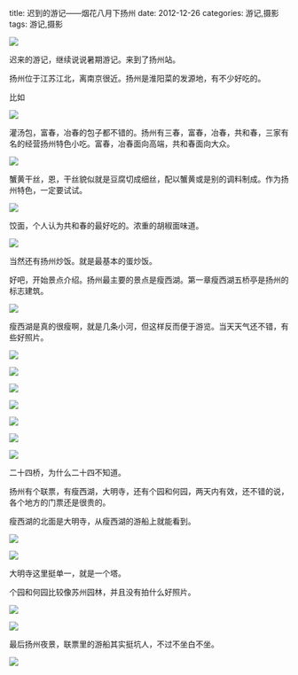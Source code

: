 title: 迟到的游记——烟花八月下扬州
date: 2012-12-26
categories: 游记,摄影
tags: 游记,摄影

![](images/P1020588.jpg)

迟来的游记，继续说说暑期游记。来到了扬州站。<!--more-->

扬州位于江苏江北，离南京很近。扬州是淮阳菜的发源地，有不少好吃的。

比如

![](images/P1020815.jpg)

灌汤包，富春，冶春的包子都不错的。扬州有三春，富春，冶春，共和春，三家有名的经营扬州特色小吃。富春，冶春面向高端，共和春面向大众。

![](images/P1020466.jpg)

蟹黄干丝，恩，干丝貌似就是豆腐切成细丝，配以蟹黄或是别的调料制成。作为扬州特色，一定要试试。

![](images/P1030070.jpg)

饺面，个人认为共和春的最好吃的。浓重的胡椒面味道。

![](images/P1030072.jpg)

当然还有扬州炒饭。就是最基本的蛋炒饭。

好吧，开始景点介绍。扬州最主要的景点是瘦西湖。第一章瘦西湖五桥亭是扬州的标志建筑。

![](images/P1020559.jpg)

瘦西湖是真的很瘦啊，就是几条小河，但这样反而便于游览。当天天气还不错，有些好照片。

![](images/P1020630.jpg)

![](images/P1020627.jpg)

![](images/P1020639.jpg)

![](images/P1020507.jpg)

![](images/P1020596.jpg)

![](images/P1020795.jpg)

![](images/P1020676.jpg)

二十四桥，为什么二十四不知道。

扬州有个联票，有瘦西湖，大明寺，还有个园和何园，两天内有效，还不错的说，各个地方的门票还是很贵的。

瘦西湖的北面是大明寺，从瘦西湖的游船上就能看到。

![](images/P1020805.jpg)

![](images/P1020809.jpg)

大明寺这里挺单一，就是一个塔。

个园和何园比较像苏州园林，并且没有拍什么好照片。

![](images/P1020950.jpg)

![](images/P1030055.jpg)

最后扬州夜景，联票里的游船其实挺坑人，不过不坐白不坐。

![](images/P1020851.jpg)
